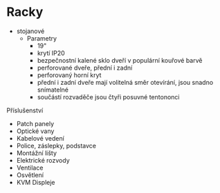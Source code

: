 # Racky
- stojanové
	- Parametry
		- 19"
		- krytí IP20
		- bezpečnostní kalené sklo dveří v populární kouřové barvě
		- perforované dveře, přední i zadní
		- perforovaný horní kryt
		- přední i zadní dveře mají volitelná směr otevírání, jsou snadno snímatelné
		- součástí rozvaděče jsou čtyři posuvné tentononci

Příslušenství
- Patch panely
- Optické vany
- Kabelové vedení
- Police, záslepky, podstavce
- Montážní lišty
- Elektrické rozvody
- Ventilace
- Osvětlení
- KVM Displeje

